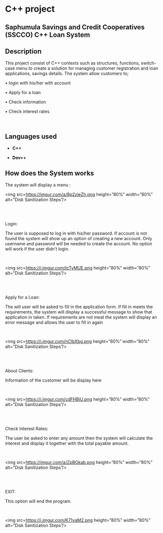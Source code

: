 <h1>C++ project</h1>

<h2>Saphumula Savings and Credit Cooperatives (SSCCO) C++ Loan System </h2>

<h2>Description</h2>

This project consist of C++ contexts such as structures, functions, switch-case menu to create a solution for managing customer registration and loan applications, savings details. The system allow customers to;

•	login with his/her with account 

•	Apply for a loan

•	Check information

•	Check interest rates

<br />

<h2>Languages used</h2>

- <b>C++</b> 

- <b>Dev++</b>
<h2>How does the System works</h2>


<p align=”center”>

The system will display a menu : 

<img src=https://imgur.com/a/8p2zjeZh.png
height=”80%” width=”80%” alt=”Disk Sanitization Steps”/>



<br />

<br />

Login:

The user is supposed to log in with his/her password. If account is not found the system will show up an option of creating a new account. Only username and password will be needed to create the account. No option will work if the user didn’t login.

 <br/>

<img src=https://i.imgur.com/tcTyMUE.png height=”80%” width=”80%” alt=”Disk Sanitization Steps”/>

<br />

<br />

Apply for a Loan:

The will user will be asked to fill in the application form. If fill in meets the requirements, the system will display a successful message to show that application in taken. If requirements are not meat the system will display an error message and allows the user to fill in again

 <br/>

<img src=https://i.imgur.com/nCIbXbg.png height=”80%” width=”80%” alt=”Disk Sanitization Steps”/>

<br />

<br />

About Clients:

Information of the customer will be display here

  <br/>

<img src=https://i.imgur.com/cdFHBiU.png height=”80%” width=”80%” alt=”Disk Sanitization Steps”/>

<br />

<br />

Check Interest Rates:

The user be asked to enter any amount then the system will calculate the interest and display it together with the total payable amount.

  <br/>

<img src=https://imgur.com/a/ZpBGkab.png height=”80%” width=”80%” alt=”Disk Sanitization Steps”/>

<br />

<br />

EXIT:

This option will end the program.

 <br/>

<img src=https://i.imgur.com/K71yaM2.png height=”80%” width=”80%” alt=”Disk Sanitization Steps”/>

<br />

<br />









